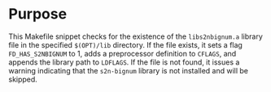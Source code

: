# Purpose
This Makefile snippet checks for the existence of the `libs2nbignum.a` library file in the specified `$(OPT)/lib` directory. If the file exists, it sets a flag `FD_HAS_S2NBIGNUM` to 1, adds a preprocessor definition to `CFLAGS`, and appends the library path to `LDFLAGS`. If the file is not found, it issues a warning indicating that the `s2n-bignum` library is not installed and will be skipped.
